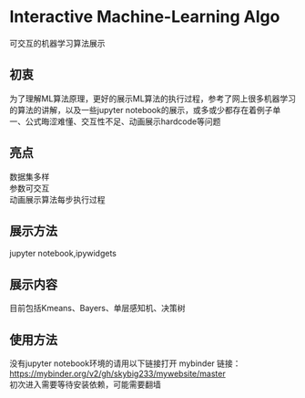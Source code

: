 # Interactive Machine-Learning Algo
可交互的机器学习算法展示
## 初衷
为了理解ML算法原理，更好的展示ML算法的执行过程，参考了网上很多机器学习的算法的讲解，以及一些jupyter notebook的展示，或多或少都存在着例子单一、公式晦涩难懂、交互性不足、动画展示hardcode等问题
## 亮点
数据集多样\
参数可交互\
动画展示算法每步执行过程
## 展示方法
jupyter notebook,ipywidgets
## 展示内容
目前包括Kmeans、Bayers、单层感知机、决策树
## 使用方法
没有jupyter notebook环境的请用以下链接打开
mybinder 链接：https://mybinder.org/v2/gh/skybig233/mywebsite/master \
初次进入需要等待安装依赖，可能需要翻墙